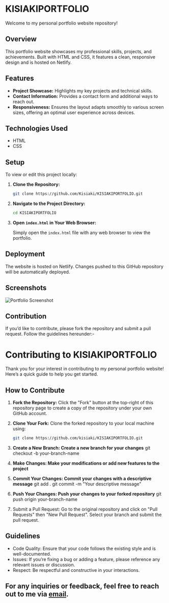 # KISIAKIPORTFOLIO

Welcome to my personal portfolio website repository!

## Overview

This portfolio website showcases my professional skills, projects, and achievements. Built with HTML and CSS, it features a clean, responsive design and is hosted on Netlify.

## Features

- **Project Showcase:** Highlights my key projects and technical skills.
- **Contact Information:** Provides a contact form and additional ways to reach out.
- **Responsiveness:** Ensures the layout adapts smoothly to various screen sizes, offering an optimal user experience across devices.


## Technologies Used

- HTML
- CSS

## Setup

To view or edit this project locally:

1. **Clone the Repository:**

    ```bash
    git clone https://github.com/Kisiaki/KISIAKIPORTFOLIO.git
    ```

2. **Navigate to the Project Directory:**

    ```bash
    cd KISIAKIPORTFOLIO
    ```

3. **Open `index.html` in Your Web Browser:**

    Simply open the `index.html` file with any web browser to view the portfolio.

## Deployment

The website is hosted on Netlify. Changes pushed to this GitHub repository will be automatically deployed.

## Screenshots

![Portfolio Screenshot](https://main--kisiakidev.netlify.app/)

## Contribution

If you’d like to contribute, please fork the repository and submit a pull request. Follow the guidelines hereunder:-

# Contributing to KISIAKIPORTFOLIO

Thank you for your interest in contributing to my personal portfolio website! Here’s a quick guide to help you get started.

## How to Contribute

1. **Fork the Repository:**
   Click the "Fork" button at the top-right of this repository page to create a copy of the repository under your own GitHub account.

2. **Clone Your Fork:**
   Clone the forked repository to your local machine using:
   
   ```bash
   git clone https://github.com/kisiaki/KISIAKIPORTFOLIO.git

3. **Create a New Branch: Create a new branch for your changes**
   git checkout -b your-branch-name

4. **Make Changes: Make your modifications or add new features to the project**

5. **Commit Your Changes: Commit your changes with a descriptive message**
   git add .
   git commit -m "Your descriptive message"

6. **Push Your Changes: Push your changes to your forked repository**
  git push origin your-branch-name

7. Submit a Pull Request: Go to the original repository and click on "Pull Requests" then "New Pull Request". Select your branch and submit the pull request.


## Guidelines
  
  * Code Quality: Ensure that your code follows the existing style and is well-documented.
  * Issues: If you’re fixing a bug or adding a feature, please reference any relevant issues or discussion.
  * Respect: Be respectful and constructive in your interactions.  
   

## For any inquiries or feedback, feel free to reach out to me via [email](Kisiaki.Juma@gmail.com).

